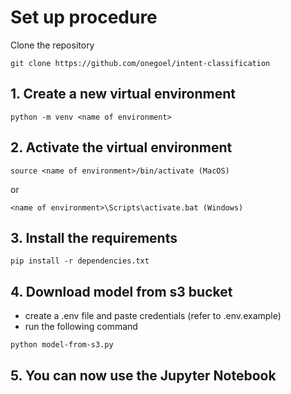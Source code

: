 # Set up procedure

Clone the repository

```
git clone https://github.com/onegoel/intent-classification
```


## 1. Create a new virtual environment

```
python -m venv <name of environment>
```

## 2. Activate the virtual environment

```
source <name of environment>/bin/activate (MacOS)
```

or

```
<name of environment>\Scripts\activate.bat (Windows)
```

## 3. Install the requirements

```
pip install -r dependencies.txt
```

## 4. Download model from s3 bucket

* create a .env file and paste credentials (refer to .env.example)
* run the following command

```
python model-from-s3.py
```

## 5. You can now use the Jupyter Notebook
